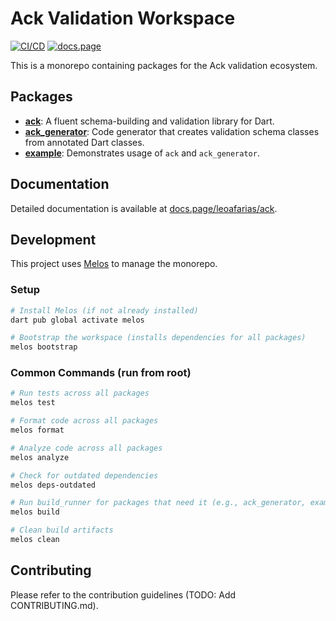# Ack Validation Workspace

[![CI/CD](https://github.com/leoafarias/ack/actions/workflows/ci.yml/badge.svg)](https://github.com/leoafarias/ack/actions/workflows/ci.yml)
[![docs.page](https://img.shields.io/badge/docs.page-documentation-blue)](https://docs.page/leoafarias/ack)

This is a monorepo containing packages for the Ack validation ecosystem.

## Packages

- **[ack](./packages/ack)**: A fluent schema-building and validation library for Dart.
- **[ack_generator](./packages/ack_generator)**: Code generator that creates validation schema classes from annotated Dart classes.
- **[example](./example)**: Demonstrates usage of `ack` and `ack_generator`.

## Documentation

Detailed documentation is available at [docs.page/leoafarias/ack](https://docs.page/leoafarias/ack).

## Development

This project uses [Melos](https://github.com/invertase/melos) to manage the monorepo.

### Setup

```bash
# Install Melos (if not already installed)
dart pub global activate melos

# Bootstrap the workspace (installs dependencies for all packages)
melos bootstrap
```

### Common Commands (run from root)

```bash
# Run tests across all packages
melos test

# Format code across all packages
melos format

# Analyze code across all packages
melos analyze

# Check for outdated dependencies
melos deps-outdated

# Run build_runner for packages that need it (e.g., ack_generator, example)
melos build

# Clean build artifacts
melos clean
```

## Contributing

Please refer to the contribution guidelines (TODO: Add CONTRIBUTING.md).
